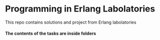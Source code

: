 # Programming in Erlang Labolatories
This repo contains solutions and project from Erlang labolatories

#### The contents of the tasks are inside folders